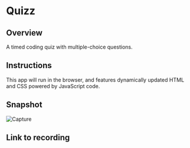 # Quizz
## Overview

A timed coding quiz with multiple-choice questions. 

## Instructions
This app will run in the browser, and features dynamically updated HTML and CSS powered by JavaScript code.

## Snapshot
![Capture](https://user-images.githubusercontent.com/112564483/221258476-bb1578c7-b365-4bc1-91d5-bda2e57bddad.JPG)

## Link to recording